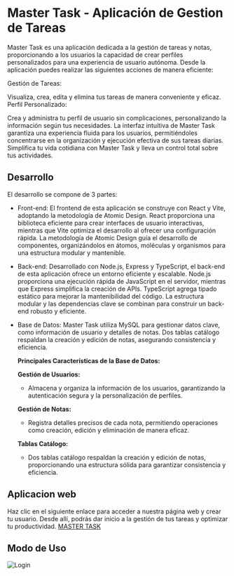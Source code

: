 # Master Task - Aplicación  de Gestion de Tareas

Master Task es una aplicación dedicada a la gestión de tareas y notas, proporcionando a los usuarios la capacidad de crear perfiles personalizados para una experiencia de usuario autónoma. Desde la aplicación puedes realizar las siguientes acciones de manera eficiente:

Gestión de Tareas:

Visualiza, crea, edita y elimina tus tareas de manera conveniente y eficaz.
Perfil Personalizado:

Crea y administra tu perfil de usuario sin complicaciones, personalizando la información según tus necesidades.
La interfaz intuitiva de Master Task garantiza una experiencia fluida para los usuarios, permitiéndoles concentrarse en la organización y ejecución efectiva de sus tareas diarias. Simplifica tu vida cotidiana con Master Task y lleva un control total sobre tus actividades.

## Desarrollo

El desarrollo se compone de 3 partes:

* Front-end: El frontend de esta aplicación se construye con React y Vite, adoptando la metodología de Atomic Design. React proporciona una biblioteca eficiente para crear interfaces de usuario interactivas, mientras que Vite optimiza el desarrollo al ofrecer una configuración rápida. La metodología de Atomic Design guía el desarrollo de componentes, organizándolos en átomos, moléculas y organismos para una estructura modular y mantenible.

* Back-end: Desarrollado con Node.js, Express y TypeScript, el back-end de esta aplicación ofrece un entorno eficiente y escalable. Node.js proporciona una ejecución rápida de JavaScript en el servidor, mientras que Express simplifica la creación de APIs. TypeScript agrega tipado estático para mejorar la mantenibilidad del código. La estructura modular y las dependencias clave se combinan para construir un back-end robusto y eficiente.

* Base de Datos: Master Task utiliza MySQL para gestionar datos clave, como información de usuario y detalles de notas. Dos tablas catálogo respaldan la creación y edición de notas, asegurando consistencia y eficiencia.

    **Principales Características de la Base de Datos:**
    
    **Gestión de Usuarios:**

    * Almacena y organiza la información de los usuarios, garantizando la autenticación segura y la personalización de perfiles.

    
    **Gestión de Notas:**

    * Registra detalles precisos de cada nota, permitiendo operaciones como creación, edición y eliminación de manera eficaz.

    **Tablas Catálogo:**

    * Dos tablas catálogo respaldan la creación y edición de notas, proporcionando una estructura sólida para garantizar consistencia y eficiencia.

## Aplicacion web
 
Haz clic en el siguiente enlace para acceder a nuestra página web y crear tu usuario. Desde allí, podrás dar inicio a la gestión de tus tareas y optimizar tu productividad.   [MASTER TASK](https://mastertask-frontend-production.up.railway.app/)

## Modo de Uso

![Login](https://github.com/Stivenjimenez08/MasterTask-Frontend/assets/117239706/58251ca7-a4d1-497d-8e6b-732f2440e0b0)
